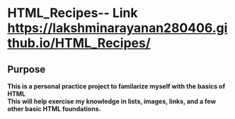 # HTML_Recipes-- Link https://lakshminarayanan280406.github.io/HTML_Recipes/

## **Purpose**
**This is a personal practice project to familarize myself with the basics of HTML**\
**This will help exercise my knowledge in lists, images, links, and a few other basic HTML foundations.**

